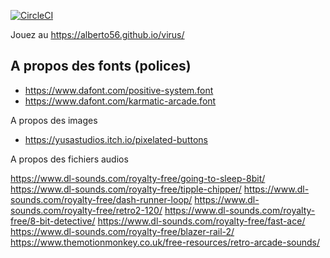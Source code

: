 [![CircleCI](https://circleci.com/gh/alberto56/virus.svg?style=svg)](https://circleci.com/gh/alberto56/virus)

Jouez au https://alberto56.github.io/virus/

A propos des fonts (polices)
-----

* https://www.dafont.com/positive-system.font
* https://www.dafont.com/karmatic-arcade.font


A propos des images


* https://yusastudios.itch.io/pixelated-buttons


A propos des fichiers audios

https://www.dl-sounds.com/royalty-free/going-to-sleep-8bit/
https://www.dl-sounds.com/royalty-free/tipple-chipper/
https://www.dl-sounds.com/royalty-free/dash-runner-loop/
https://www.dl-sounds.com/royalty-free/retro2-120/
https://www.dl-sounds.com/royalty-free/8-bit-detective/
https://www.dl-sounds.com/royalty-free/fast-ace/
https://www.dl-sounds.com/royalty-free/blazer-rail-2/
https://www.themotionmonkey.co.uk/free-resources/retro-arcade-sounds/
